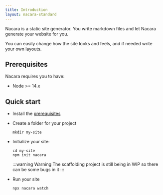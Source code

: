 ```yaml
---
title: Introduction
layout: nacara-standard
---
```


Nacara is a static site generator. You write markdown files and let Nacara generate your website for you.

You can easily change how the site looks and feels, and if needed write your own layouts.

## Prerequisites

Nacara requires you to have:

- Node >= 14.x

## Quick start

<ul class="textual-steps">

<li>

Install the [prerequisites](#Prerequisites)

</li>

<li>

Create a folder for your project

```
mkdir my-site
```

</li>

<li>

Initialize your site:

```
cd my-site
npm init nacara
```

:::warning Warning
The scaffolding project is still being in WIP so there can be some bugs in it
:::

</li>

<li>

Run your site

```
npx nacara watch
```

</li>

</ul>
